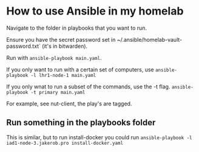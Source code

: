 # How to use Ansible in my homelab

Navigate to the folder in playbooks that you want to run.

Ensure you have the secret password set in ~/.ansible/homelab-vault-password.txt` (it's in bitwarden).

Run with `ansible-playbook main.yaml`.

If you only want to run with a certain set of computers, use `ansible-playbook -l lhr1-node-1 main.yaml`

If you only wnat to run a subset of the commands, use the -t flag. `ansible-playbook -t primary main.yaml`

For example, see nut-client, the play's are tagged.

## Run something in the playbooks folder

This is similar, but to run install-docker you could run `ansible-playbook -l iad1-node-3.jakerob.pro install-docker.yaml`
